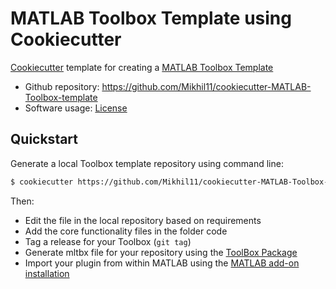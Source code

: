 # MATLAB Toolbox Template using Cookiecutter

[Cookiecutter][1] template for creating a [MATLAB Toolbox Template][2]

* Github repository: https://github.com/Mikhil11/cookiecutter-MATLAB-Toolbox-template
* Software usage: [License][3]

## Quickstart

Generate a local Toolbox template repository using command line:

```bash
$ cookiecutter https://github.com/Mikhil11/cookiecutter-MATLAB-Toolbox-template
```

Then:
* Edit the file in the local repository based on requirements
* Add the core functionality files in the folder code
* Tag a release for your Toolbox (`git tag`)
* Generate mltbx file for your repository using the [ToolBox Package][5]
* Import your plugin from within MATLAB using the [MATLAB add-on installation][4]

[1]: https://github.com/cookiecutter/cookiecutter
[2]: https://github.com/Mikhil11/cookiecutter-MATLAB-Toolbox-template
[3]: https://github.com/Mikhil11/cookiecutter-MATLAB-Toolbox-template/blob/main/License.txt
[4]: https://in.mathworks.com/help/matlab/ref/matlab.addons.install.html
[5]: https://in.mathworks.com/help/matlab/matlab_prog/create-and-share-custom-matlab-toolboxes.html
